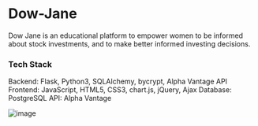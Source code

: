 # Dow-Jane
Dow Jane is an educational platform to empower women to be informed about stock investments, and to make better informed investing decisions.


<h3>Tech Stack</h3>


Backend: Flask, Python3, SQLAlchemy, bycrypt, Alpha Vantage API 
Frontend: JavaScript, HTML5, CSS3, chart.js, jQuery, Ajax 
Database: PostgreSQL
API: Alpha Vantage



![image](https://user-images.githubusercontent.com/75860043/110554856-6af6d600-80f0-11eb-8dc5-411e27192290.png)

